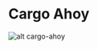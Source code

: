 # Cargo Ahoy

![alt cargo-ahoy](https://solarimpulse.com/files/news/hero_banner/2020-03-04-105550/1583312150.jpg "cargo ahoy")